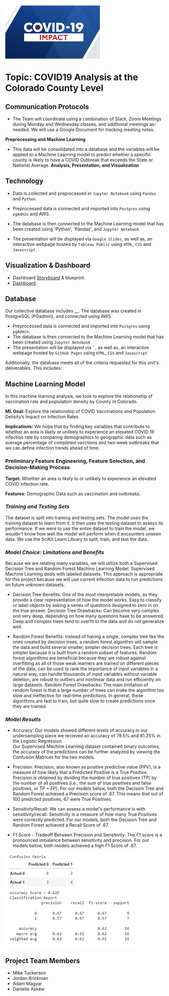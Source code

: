 ![COVID](Resources/COVID_19.jpg)

# Topic: COVID19 Analysis at the Colorado County Level

## Communication Protocols
* The Team will coordinate using a combination of Slack, Zoom Meetings during Monday and Wednesday classes, and additional meetings as-needed. We will use a Google Document for tracking meeting notes.

**Preprocessing and Machine Learning**

* This data will be consolidated into a database and the variables will be applied to a Machine Learning model to predict whether a specific county is likely to have a COVID Outbreak that exceeds the State or National Average. 
**Analysis, Presentation, and Visualization**

## Technology 

* Data is collected and preprocessed in `Jupyter Notebook` using `Pandas` and `Python`.

* Preprocessed data is connected and imported into `Postgres` using `pgAdmin` and AWS.
* The database is then connected to the Machine Learning model that has been created using 'Python', 'Pandas', and `Jupyter Notebook`
* The presentation will be displayed via `Google Slides`, as well as, an interactive webpage hosted by `Tableau Public` using `HTML`, `CSS` and `Javascript`.

## Visualization & Dashboard

* Dashboard [Storyboard](https://docs.google.com/presentation/d/1dCde1OCeyl3IB1D-QORw7h_S3HN5e1TztJYZq71IYIo/edit?usp=sharing) & blueprint. 
* [Dashboard](https://public.tableau.com/shared/H3Q25244H?:display_count=n&:origin=viz_share_link).

## Database ##

Our collective database includes __. The database was created in PostgreSQL (PGadmin), and connected using AWS.
* Preprocessed data is connected and imported into `Postgres` using `pgAdmin`.
* The database is then connected to the Machine Learning model that has been created using `Jupyter Notebook`
* The presentation will be displayed via ``, as well as, an interactive webpage hosted by `GitHub Pages` using `HTML`, `CSS` and `Javascript`

Additionally, the database meets all of the criteria requested for this unit's deliverables. This includes:


## Machine Learning Model ##

In this machine learning analysis, we look to explore the relationship of vaccination rate and poplulation density by County in Colorado.

**ML Goal:** Explore the relationship of COVID Vaccinations and Population Density’s Impact on Infection Rates

**Implications:**  We hope that by finding key variables that contribute to whether an area is likely or unlikely to experience an elevated COVID 19 infection rate by comparing  demographics to geographic data such as average percentage of completed vacctions and two week outbreaks that we can define infection trends ahead of time.

### Preliminary Feature Engineering, Feature Selection, and Decision-Making Process

**Target:** Whether an area is likely to or unlikely to experience an elevated COVID infection rate. 

**Features:** Demographic Data such as vaccination and outbreaks. 

### *Training and Testing Sets*
The dataset is split into training and testing sets. The model uses the training dataset to learn from it. It then uses the testing dataset to assess its performance. If we were to use the entire dataset to train the model, we wouldn't know how well the model will perform when it encounters unseen data. We use the SciKit Learn Library to split, train, and test the data.

### *Model Choice: Limitations and Benefits*
Because we are relating many variables, we will utilize both a Supervised Decision Tree and Random Forest Machine Learning Model. Supervised Machine Learning deals with labeled datasets. This approach is appropriate for this project because we will use current infection data to run predictions on future unknown datasets.

- Decision Tree Benefits: One of the most interpretable models, as they provide a clear representation of how the model works. Easy to classify or label objects by asking a series of questions designed to zero in on the true answer.
Decision Tree Drawbacks: Can become very complex and very deep, depending on how many questions have to be answered. Deep and complex trees tend to overfit to the data and do not generalize well.

- Random Forest Benefits: Instead of having a single, complex tree like the ones created by decision trees, a random forest algorithm will sample the data and build several smaller, simpler decision trees. Each tree is simpler because it is built from a random subset of features. Random forest algorithms are beneficial because they are robust against overfitting as all of those weak learners are trained on different pieces of the data, can be used to rank the importance of input variables in a natural way, can handle thousands of input variables without variable deletion, are robust to outliers and nonlinear data and run efficiently on large datasets.
Random Forest Drawbacks: The main limitation of random forest is that a large number of trees can make the algorithm too slow and ineffective for real-time predictions. In general, these algorithms are fast to train, but quite slow to create predictions once they are trained.

### *Model Results* 
* Accuracy: Our models showed different levels of accuracy.in our undersampling piece we recieved an accuracy of 78.5% and 81.25% in the Logistic Regression.  
Our Supervised Machine Learning dataset contained binary outcomes, the accuracy of the predictions can be further analyzed by viewing the Confusion Matrices for the two models.

* Precision: Precision, also known as positive predictive value (PPV), is a measure of how likely that a Predicted Positive is a True Positive. Precision is obtained by dividing the number of true positives (TP) by the number of all positives (i.e., the sum of true positives and false positives, or TP + FP). For our models below, both the Decision Tree and Random Forest achieved a Precision score of .67. This means that out of 100 predicted positives, 67 were True Positives.

* Sensitivty/Recall: We can assess a model's performance is with sensitivity/recall. Sensitivity is a measure of how many True Positives were correctly predicted. For our models, both the Decision Tree and Random Forest achieved a Recall Score of .67. 

* F1 Score - Tradeoff Between Precision and Sensitivity: The F1 score is a pronounced imbalance between sensitivity and precision. For our models below, both models achieved a high F1 Score of .67.

![Confusion Matrix](Resources/CM.jpg)


## Project Team Members
* Mike Tuckerson 
* Jordan Brickman
* Adam Magyar
* Danielle Askew 
